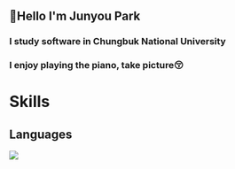 ## 👋Hello I'm Junyou Park
### I study software in Chungbuk National University
### I enjoy playing the piano, take picture😚

# Skills

## Languages
<img src="https://img.shields.io/badge/Android-3DDC84?style=flat-square&logo=Android&logoColor=white"/>

<!--
**pjy008008/pjy008008** is a ✨ _special_ ✨ repository because its `README.md` (this file) appears on your GitHub profile.

Here are some ideas to get you started:

- 🔭 I’m currently working on ...
- 🌱 I’m currently learning ...
- 👯 I’m looking to collaborate on ...
- 🤔 I’m looking for help with ...
- 💬 Ask me about ...
- 📫 How to reach me: ...
- 😄 Pronouns: ...
- ⚡ Fun fact: ...
-->
